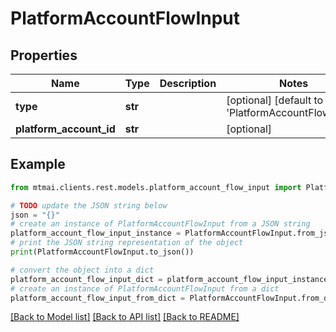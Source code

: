 # PlatformAccountFlowInput


## Properties

Name | Type | Description | Notes
------------ | ------------- | ------------- | -------------
**type** | **str** |  | [optional] [default to 'PlatformAccountFlowInput']
**platform_account_id** | **str** |  | [optional] 

## Example

```python
from mtmai.clients.rest.models.platform_account_flow_input import PlatformAccountFlowInput

# TODO update the JSON string below
json = "{}"
# create an instance of PlatformAccountFlowInput from a JSON string
platform_account_flow_input_instance = PlatformAccountFlowInput.from_json(json)
# print the JSON string representation of the object
print(PlatformAccountFlowInput.to_json())

# convert the object into a dict
platform_account_flow_input_dict = platform_account_flow_input_instance.to_dict()
# create an instance of PlatformAccountFlowInput from a dict
platform_account_flow_input_from_dict = PlatformAccountFlowInput.from_dict(platform_account_flow_input_dict)
```
[[Back to Model list]](../README.md#documentation-for-models) [[Back to API list]](../README.md#documentation-for-api-endpoints) [[Back to README]](../README.md)


